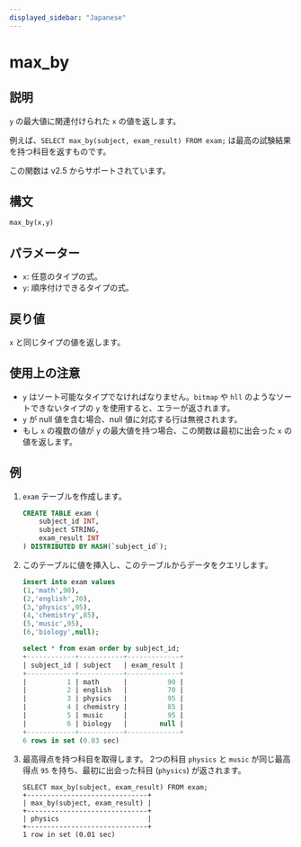 ```yaml
---
displayed_sidebar: "Japanese"
---
```


# max_by

## 説明

`y` の最大値に関連付けられた `x` の値を返します。

例えば、`SELECT max_by(subject, exam_result) FROM exam;` は最高の試験結果を持つ科目を返すものです。

この関数は v2.5 からサポートされています。

## 構文

```Haskell
max_by(x,y)
```

## パラメーター

- `x`: 任意のタイプの式。
- `y`: 順序付けできるタイプの式。

## 戻り値

`x` と同じタイプの値を返します。

## 使用上の注意

- `y` はソート可能なタイプでなければなりません。`bitmap` や `hll` のようなソートできないタイプの `y` を使用すると、エラーが返されます。
- `y` が null 値を含む場合、null 値に対応する行は無視されます。
- もし `x` の複数の値が `y` の最大値を持つ場合、この関数は最初に出会った `x` の値を返します。

## 例

1. `exam` テーブルを作成します。

    ```SQL
    CREATE TABLE exam (
        subject_id INT,
        subject STRING,
        exam_result INT
    ) DISTRIBUTED BY HASH(`subject_id`);
    ```

2. このテーブルに値を挿入し、このテーブルからデータをクエリします。

    ```SQL
    insert into exam values
    (1,'math',90),
    (2,'english',70),
    (3,'physics',95),
    (4,'chemistry',85),
    (5,'music',95),
    (6,'biology',null);

    select * from exam order by subject_id;
    +------------+-----------+-------------+
    | subject_id | subject   | exam_result |
    +------------+-----------+-------------+
    |          1 | math      |          90 |
    |          2 | english   |          70 |
    |          3 | physics   |          95 |
    |          4 | chemistry |          85 |
    |          5 | music     |          95 |
    |          6 | biology   |        null |
    +------------+-----------+-------------+
    6 rows in set (0.03 sec)
    ```

3. 最高得点を持つ科目を取得します。
   2つの科目 `physics` と `music` が同じ最高得点 `95` を持ち、最初に出会った科目 (`physics`) が返されます。

    ```Plain
    SELECT max_by(subject, exam_result) FROM exam;
    +------------------------------+
    | max_by(subject, exam_result) |
    +------------------------------+
    | physics                      |
    +------------------------------+
    1 row in set (0.01 sec)
    ```